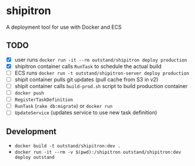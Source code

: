 # shipitron
A deployment tool for use with Docker and ECS

## TODO
- [x] user runs `docker run -it --rm outstand/shipitron deploy production`
- [x] shipitron container calls `RunTask` to schedule the actual build
- [ ] ECS runs `docker run -t outstand/shipitron-server deploy production`
- [ ] shipit container pulls git updates (pull cache from S3 in v2)
- [ ] shipit container calls `build-prod.sh` script to build production container
- [ ] `docker push`
- [ ] `RegisterTaskDefinition`
- [ ] `RunTask` (`rake db:migrate`) or `docker run`
- [ ] `UpdateService` (updates service to use new task definition)

## Development

- `docker build -t outstand/shipitron:dev .`
- `docker run -it --rm -v $(pwd):/shipitron outstand/shipitron:dev deploy outstand`
